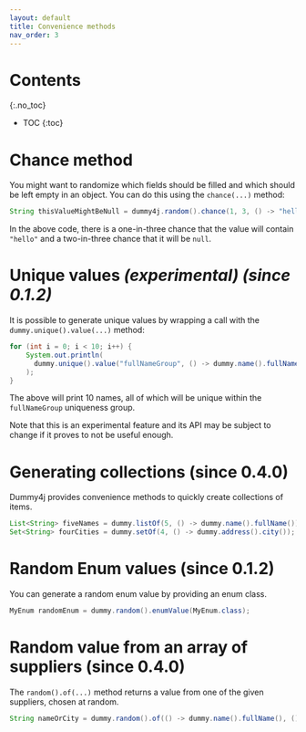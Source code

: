 ```yaml
---
layout: default
title: Convenience methods
nav_order: 3
---
```


# Contents
{:.no_toc}

* TOC
{:toc}

# Chance method

You might want to randomize which fields should be filled and which should be left empty in an object.
You can do this using the `chance(...)` method:
```java
String thisValueMightBeNull = dummy4j.random().chance(1, 3, () -> "hello");
```    

In the above code, there is a one-in-three chance that the value will contain `"hello"` and a two-in-three chance that
it will be `null`. 

# Unique values *(experimental) (since 0.1.2)*

It is possible to generate unique values by wrapping a call with the `dummy.unique().value(...)` method:

```java
for (int i = 0; i < 10; i++) {
    System.out.println(
      dummy.unique().value("fullNameGroup", () -> dummy.name().fullName())
    );
}
```

The above will print 10 names, all of which will be unique within the `fullNameGroup` uniqueness group.

Note that this is an experimental feature and its API may be subject to change if it proves to not be useful enough.

# Generating collections (since 0.4.0)

Dummy4j provides convenience methods to quickly create collections of items.

```java
List<String> fiveNames = dummy.listOf(5, () -> dummy.name().fullName());
Set<String> fourCities = dummy.setOf(4, () -> dummy.address().city());
```

# Random Enum values (since 0.1.2)

You can generate a random enum value by providing an enum class.

```java
MyEnum randomEnum = dummy.random().enumValue(MyEnum.class);
```

# Random value from an array of suppliers (since 0.4.0)

The `random().of(...)` method returns a value from one of the given suppliers, chosen at random. 

```java
String nameOrCity = dummy.random().of(() -> dummy.name().fullName(), () -> dummy.address().city());
```